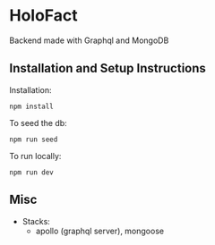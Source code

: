 # HoloFact

Backend made with Graphql and MongoDB

## Installation and Setup Instructions

Installation:

`npm install`

To seed the db:

`npm run seed`

To run locally:

`npm run dev`

## Misc

- Stacks:
  - apollo (graphql server), mongoose
